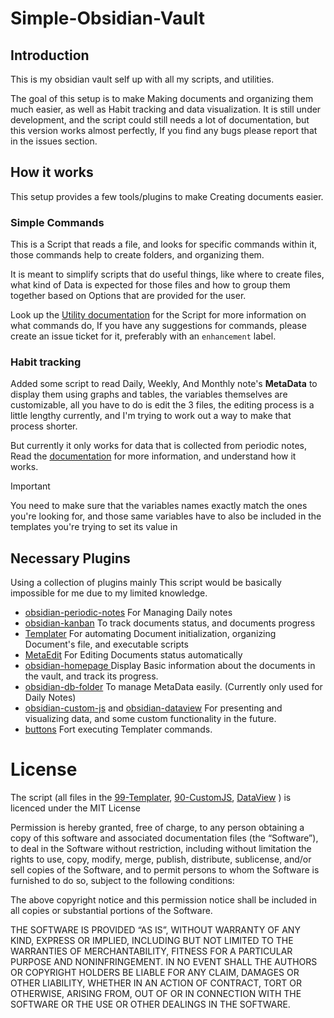 # Simple-Obsidian-Vault

## Introduction

This is my obsidian vault self up with all my scripts, and utilities. 

The goal of this setup is to make Making documents and organizing them much easier, as well as Habit tracking and data visualization.
It is still under development, and the script could still needs a lot of documentation, but this version works almost perfectly, If you find any bugs please report that in the issues section.


## How it works
This setup provides a few tools/plugins to make Creating documents easier. 

### Simple Commands

This is a Script that reads a file, and looks for specific commands within it, those commands help to create folders, and organizing them.

It is meant to simplify scripts that do useful things, like where to create files, what kind of Data is expected for those files and how to group them together based on Options that are provided for the user.

Look up the [Utility documentation](https://github.com/SimpleMindedGuy/Simple-Obsidian-Vault/blob/364aa007abe94613493f7ec953dad6178fb60997/99-Templates/Utility%20documentation.md) for the Script for more information on what commands do, If you have any suggestions for commands, please create an issue ticket for it, preferably with an `enhancement` label.

### Habit tracking

Added some script to read Daily, Weekly, And Monthly note's **MetaData** to display them using graphs and tables, the variables themselves are customizable, all you have to do is edit the 3 files, the editing process is a little lengthy currently, and I'm trying to work out a way to make that process shorter.

But currently it only works for data that is collected from periodic notes, Read the [documentation](./99-Templates/Habit%20Tracking%20Documentation) for more information, and understand how it works.

>[!important] 
> You need to make sure that the variables names exactly match the ones you're looking for, and those same variables have to also be included in the templates you're trying to set its value in 



## Necessary Plugins
Using a collection of plugins mainly
This script would be basically impossible for me due to my limited knowledge.
- [obsidian-periodic-notes](https://github.com/liamcain/obsidian-periodic-notes)
	For Managing Daily notes
- [obsidian-kanban](https://github.com/mgmeyers/obsidian-kanban)
	To track documents status, and documents progress
- [Templater](https://github.com/SilentVoid13/Templater)
	For automating Document initialization, organizing Document's file, and executable scripts
- [MetaEdit](https://github.com/chhoumann/MetaEdit)
	For Editing Documents status automatically
- [obsidian-homepage ](https://github.com/mirnovov/obsidian-homepage)
	Display Basic information about the documents in the vault, and track its progress.
- [obsidian-db-folder](https://github.com/RafaelGB/obsidian-db-folder)
	To manage MetaData easily.  (Currently only used for Daily Notes)
- [obsidian-custom-js](https://github.com/saml-dev/obsidian-custom-js) and [obsidian-dataview](https://github.com/blacksmithgu/obsidian-dataview)
	For presenting and visualizing data, and some custom functionality in the future.
- [buttons](https://github.com/shabegom/buttons)
	Fort executing Templater  commands.

# License
The script (all files in the [99-Templater](./99-Templater), [90-CustomJS](./90-CustomJS), [DataView](./98-DataView) ) is licenced under the  MIT License

Permission is hereby granted, free of charge, to any person obtaining a copy of this software and associated documentation files (the “Software”), to deal in the Software without restriction, including without limitation the rights to use, copy, modify, merge, publish, distribute, sublicense, and/or sell copies of the Software, and to permit persons to whom the Software is furnished to do so, subject to the following conditions:

The above copyright notice and this permission notice shall be included in all copies or substantial portions of the Software.

THE SOFTWARE IS PROVIDED “AS IS”, WITHOUT WARRANTY OF ANY KIND, EXPRESS OR IMPLIED, INCLUDING BUT NOT LIMITED TO THE WARRANTIES OF MERCHANTABILITY, FITNESS FOR A PARTICULAR PURPOSE AND NONINFRINGEMENT. IN NO EVENT SHALL THE AUTHORS OR COPYRIGHT HOLDERS BE LIABLE FOR ANY CLAIM, DAMAGES OR OTHER LIABILITY, WHETHER IN AN ACTION OF CONTRACT, TORT OR OTHERWISE, ARISING FROM, OUT OF OR IN CONNECTION WITH THE SOFTWARE OR THE USE OR OTHER DEALINGS IN THE SOFTWARE.
